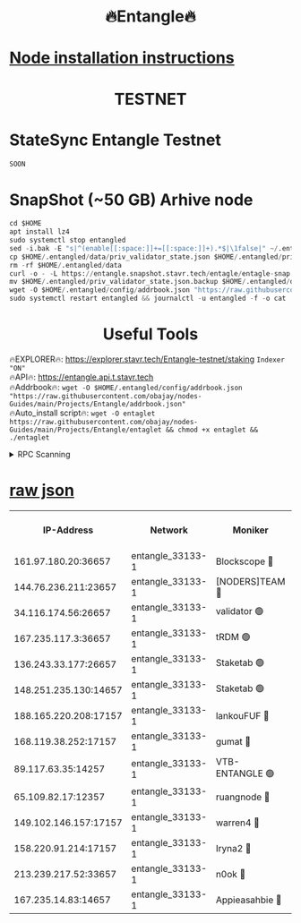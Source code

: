 <h1 align="center"> 🔥Entangle🔥</h1>

[Node installation instructions](https://github.com/obajay/nodes-Guides/tree/main/Projects/Entangle)
=

<h1 align="center"> TESTNET</h1>

# StateSync Entangle Testnet
```python
SOON
```
# SnapShot (~50 GB) Arhive node
```python
cd $HOME
apt install lz4
sudo systemctl stop entangled
sed -i.bak -E "s|^(enable[[:space:]]+=[[:space:]]+).*$|\1false|" ~/.entangled/config/config.toml
cp $HOME/.entangled/data/priv_validator_state.json $HOME/.entangled/priv_validator_state.json.backup
rm -rf $HOME/.entangled/data
curl -o - -L https://entangle.snapshot.stavr.tech/entagle/entagle-snap.tar.lz4 | lz4 -c -d - | tar -x -C $HOME/.entangled --strip-components 2
mv $HOME/.entangled/priv_validator_state.json.backup $HOME/.entangled/data/priv_validator_state.json
wget -O $HOME/.entangled/config/addrbook.json "https://raw.githubusercontent.com/obajay/nodes-Guides/main/Projects/Entangle/addrbook.json"
sudo systemctl restart entangled && journalctl -u entangled -f -o cat
```
 <h1 align="center"> Useful Tools</h1>
 
🔥EXPLORER🔥: https://explorer.stavr.tech/Entangle-testnet/staking        `Indexer "ON"` \
🔥API🔥:      https://entangle.api.t.stavr.tech \
🔥Addrbook🔥: ```wget -O $HOME/.entangled/config/addrbook.json "https://raw.githubusercontent.com/obajay/nodes-Guides/main/Projects/Entangle/addrbook.json"``` \
🔥Auto_install script🔥:  `wget -O entaglet https://raw.githubusercontent.com/obajay/nodes-Guides/main/Projects/Entangle/entaglet && chmod +x entaglet && ./entaglet`


<details>
<summary>RPC Scanning</summary>

<h2 align="center"> We scan nodes in real time every 4 hours. And we provide the final result of RPC endpoints.
We cannot influence the operation of these nodes in any way. </h2>


```python
If Voting Power is higher than 0 --> then the Node is a validator of the network and may be subject to attack and be a potential threat to the chain.
```
```python
We marked such validators with a red symbol
```

</details>

[raw json](https://rpc-check.entangt.stavr.tech/entangt/rpc-entangt-result.json)
=


<table><tr><th>IP-Address</th><th>Network</th><th>Moniker</th><th>Latest Block Height</th><th>Earliest Block Height</th><th>Catching Up</th><th>Tx Index</th><th>Voting Power</th><th>Scan Time</th></tr><tr><td>161.97.180.20:36657</td><td>entangle_33133-1</td><td>Blockscope 🔴</td><td>1771021</td><td>1</td><td>False</td><td>off</td><td>259586473635098</td><td>2024-01-20T00:05:25.940134642UTC</td></tr><tr><td>144.76.236.211:23657</td><td>entangle_33133-1</td><td>[NODERS]TEAM 🔴</td><td>1771024</td><td>1</td><td>False</td><td>off</td><td>47049700500000000</td><td>2024-01-20T00:05:36.039396849UTC</td></tr><tr><td>34.116.174.56:26657</td><td>entangle_33133-1</td><td>validator 🟢</td><td>1771025</td><td>1</td><td>False</td><td>on</td><td>0</td><td>2024-01-20T00:05:40.783702462UTC</td></tr><tr><td>167.235.117.3:36657</td><td>entangle_33133-1</td><td>tRDM 🟢</td><td>1771025</td><td>1</td><td>False</td><td>on</td><td>0</td><td>2024-01-20T00:05:42.035368434UTC</td></tr><tr><td>136.243.33.177:26657</td><td>entangle_33133-1</td><td>Staketab 🟢</td><td>1771025</td><td>660001</td><td>False</td><td>on</td><td>0</td><td>2024-01-20T00:05:38.355136256UTC</td></tr><tr><td>148.251.235.130:14657</td><td>entangle_33133-1</td><td>Staketab 🟢</td><td>1771021</td><td>660801</td><td>False</td><td>on</td><td>0</td><td>2024-01-20T00:05:25.626677208UTC</td></tr><tr><td>188.165.220.208:17157</td><td>entangle_33133-1</td><td>lankouFUF 🔴</td><td>1771022</td><td>725001</td><td>False</td><td>on</td><td>215523891990001</td><td>2024-01-20T00:05:30.945225471UTC</td></tr><tr><td>168.119.38.252:17157</td><td>entangle_33133-1</td><td>gumat 🔴</td><td>1771022</td><td>962001</td><td>False</td><td>on</td><td>310873412868333</td><td>2024-01-20T00:05:30.647535019UTC</td></tr><tr><td>89.117.63.35:14257</td><td>entangle_33133-1</td><td>VTB-ENTANGLE 🟢</td><td>1771024</td><td>1162001</td><td>False</td><td>off</td><td>0</td><td>2024-01-20T00:05:35.461533811UTC</td></tr><tr><td>65.109.82.17:12357</td><td>entangle_33133-1</td><td>ruangnode 🔴</td><td>1771021</td><td>1312001</td><td>False</td><td>off</td><td>361461335362747</td><td>2024-01-20T00:05:26.313946222UTC</td></tr><tr><td>149.102.146.157:17157</td><td>entangle_33133-1</td><td>warren4 🔴</td><td>1771024</td><td>1436001</td><td>False</td><td>on</td><td>454417023854259</td><td>2024-01-20T00:05:35.769206373UTC</td></tr><tr><td>158.220.91.214:17157</td><td>entangle_33133-1</td><td>Iryna2 🔴</td><td>1771025</td><td>1440001</td><td>False</td><td>on</td><td>278277208343724</td><td>2024-01-20T00:05:41.394411455UTC</td></tr><tr><td>213.239.217.52:33657</td><td>entangle_33133-1</td><td>n0ok 🔴</td><td>1771025</td><td>1671025</td><td>False</td><td>off</td><td>46574292273662988</td><td>2024-01-20T00:05:41.063039713UTC</td></tr><tr><td>167.235.14.83:14657</td><td>entangle_33133-1</td><td>Appieasahbie 🔴</td><td>1771025</td><td>1716001</td><td>False</td><td>on</td><td>44123121801989996</td><td>2024-01-20T00:05:41.674511295UTC</td></tr></table>
